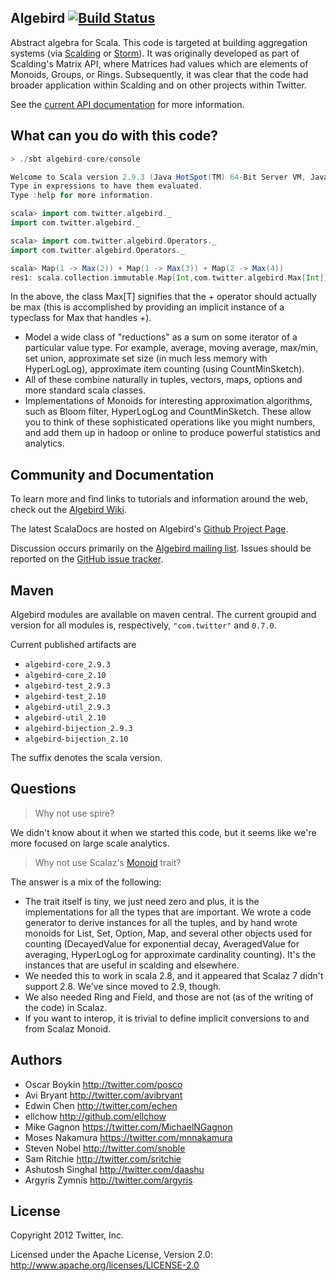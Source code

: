 ## Algebird [![Build Status](https://secure.travis-ci.org/twitter/algebird.png)](http://travis-ci.org/twitter/algebird)

Abstract algebra for Scala. This code is targeted at building aggregation systems (via [Scalding](https://github.com/twitter/scalding) or [Storm](https://github.com/nathanmarz/storm)). It was originally developed as part of Scalding's Matrix API, where Matrices had values which are elements of Monoids, Groups, or Rings. Subsequently, it was clear that the code had broader application within Scalding and on other projects within Twitter.

See the [current API documentation](http://twitter.github.com/algebird) for more information.

## What can you do with this code?

```scala
> ./sbt algebird-core/console

Welcome to Scala version 2.9.3 (Java HotSpot(TM) 64-Bit Server VM, Java 1.7.0_07).
Type in expressions to have them evaluated.
Type :help for more information.

scala> import com.twitter.algebird._
import com.twitter.algebird._

scala> import com.twitter.algebird.Operators._
import com.twitter.algebird.Operators._

scala> Map(1 -> Max(2)) + Map(1 -> Max(3)) + Map(2 -> Max(4))
res1: scala.collection.immutable.Map[Int,com.twitter.algebird.Max[Int]] = Map(2 -> Max(4), 1 -> Max(3))
```
In the above, the class Max[T] signifies that the + operator should actually be max (this is
accomplished by providing an implicit instance of a typeclass for Max that handles +).

* Model a wide class of "reductions" as a sum on some iterator of a particular value type.
For example, average, moving average, max/min, set
  union, approximate set size (in much less memory with HyperLogLog), approximate item counting
  (using CountMinSketch).
* All of these combine naturally in tuples, vectors, maps, options and more standard scala classes.
* Implementations of Monoids for interesting approximation algorithms, such as Bloom filter,
  HyperLogLog and CountMinSketch. These allow you to think of these sophisticated operations like
  you might numbers, and add them up in hadoop or online to produce powerful statistics and
  analytics.

## Community and Documentation

To learn more and find links to tutorials and information around the web, check out the [Algebird Wiki](https://github.com/twitter/algebird/wiki).

The latest ScalaDocs are hosted on Algebird's [Github Project Page](http://twitter.github.io/algebird).

Discussion occurs primarily on the [Algebird mailing list](https://groups.google.com/forum/#!forum/algebird). Issues should be reported on the [GitHub issue tracker](https://github.com/twitter/algebird/issues).

## Maven

Algebird modules are available on maven central. The current groupid and version for all modules is, respectively, `"com.twitter"` and  `0.7.0`.

Current published artifacts are

* `algebird-core_2.9.3`
* `algebird-core_2.10`
* `algebird-test_2.9.3`
* `algebird-test_2.10`
* `algebird-util_2.9.3`
* `algebird-util_2.10`
* `algebird-bijection_2.9.3`
* `algebird-bijection_2.10`

The suffix denotes the scala version.

## Questions
> Why not use spire?

We didn't know about it when we started this code, but it seems like we're more focused on
large scale analytics.

> Why not use Scalaz's [Monoid](https://github.com/scalaz/scalaz/blob/master/core/src/main/scala/scalaz/Monoid.scala) trait?

The answer is a mix of the following:
* The trait itself is tiny, we just need zero and plus, it is the implementations for all the types that are important. We wrote a code generator to derive instances for all the tuples, and by hand wrote monoids for List, Set, Option, Map, and several other objects used for counting (DecayedValue for exponential decay, AveragedValue for averaging, HyperLogLog for approximate cardinality counting). It's the instances that are useful in scalding and elsewhere.
* We needed this to work in scala 2.8, and it appeared that Scalaz 7 didn't support 2.8. We've since moved to 2.9, though.
* We also needed Ring and Field, and those are not (as of the writing of the code) in Scalaz.
* If you want to interop, it is trivial to define implicit conversions to and from Scalaz Monoid.

## Authors

* Oscar Boykin <http://twitter.com/posco>
* Avi Bryant <http://twitter.com/avibryant>
* Edwin Chen <http://twitter.com/echen>
* ellchow <http://github.com/ellchow>
* Mike Gagnon <https://twitter.com/MichaelNGagnon>
* Moses Nakamura <https://twitter.com/mnnakamura>
* Steven Nobel <http://twitter.com/snoble>
* Sam Ritchie <http://twitter.com/sritchie>
* Ashutosh Singhal <http://twitter.com/daashu>
* Argyris Zymnis <http://twitter.com/argyris>

## License
Copyright 2012 Twitter, Inc.

Licensed under the Apache License, Version 2.0: http://www.apache.org/licenses/LICENSE-2.0
